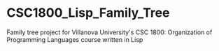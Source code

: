 # CSC1800_Lisp_Family_Tree
Family tree project for Villanova University's CSC 1800: Organization of Programming Languages course written in Lisp
